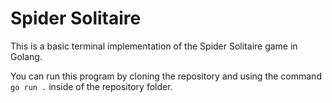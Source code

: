 # Spider Solitaire

This is a basic terminal implementation of the Spider Solitaire game in Golang.

You can run this program by cloning the repository and using the command `go run .` inside of the repository folder.
